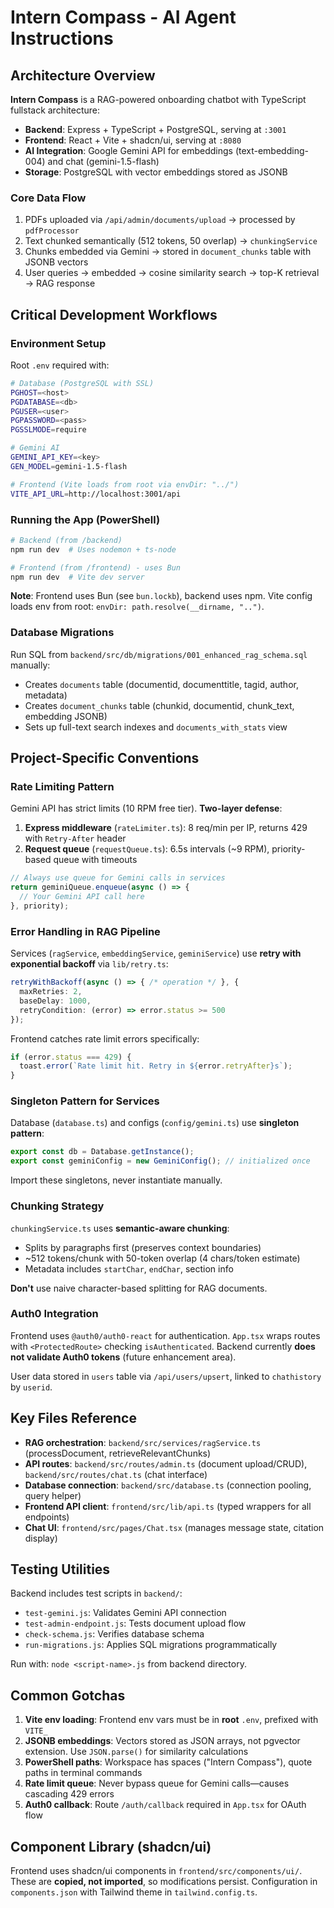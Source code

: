 # Intern Compass - AI Agent Instructions

## Architecture Overview

**Intern Compass** is a RAG-powered onboarding chatbot with TypeScript fullstack architecture:
- **Backend**: Express + TypeScript + PostgreSQL, serving at `:3001`
- **Frontend**: React + Vite + shadcn/ui, serving at `:8080`
- **AI Integration**: Google Gemini API for embeddings (text-embedding-004) and chat (gemini-1.5-flash)
- **Storage**: PostgreSQL with vector embeddings stored as JSONB

### Core Data Flow
1. PDFs uploaded via `/api/admin/documents/upload` → processed by `pdfProcessor`
2. Text chunked semantically (512 tokens, 50 overlap) → `chunkingService`
3. Chunks embedded via Gemini → stored in `document_chunks` table with JSONB vectors
4. User queries → embedded → cosine similarity search → top-K retrieval → RAG response

## Critical Development Workflows

### Environment Setup
Root `.env` required with:
```bash
# Database (PostgreSQL with SSL)
PGHOST=<host>
PGDATABASE=<db>
PGUSER=<user>
PGPASSWORD=<pass>
PGSSLMODE=require

# Gemini AI
GEMINI_API_KEY=<key>
GEN_MODEL=gemini-1.5-flash

# Frontend (Vite loads from root via envDir: "../")
VITE_API_URL=http://localhost:3001/api
```

### Running the App (PowerShell)
```powershell
# Backend (from /backend)
npm run dev  # Uses nodemon + ts-node

# Frontend (from /frontend) - uses Bun
npm run dev  # Vite dev server
```

**Note**: Frontend uses Bun (see `bun.lockb`), backend uses npm. Vite config loads env from root: `envDir: path.resolve(__dirname, "..")`.

### Database Migrations
Run SQL from `backend/src/db/migrations/001_enhanced_rag_schema.sql` manually:
- Creates `documents` table (documentid, documenttitle, tagid, author, metadata)
- Creates `document_chunks` table (chunkid, documentid, chunk_text, embedding JSONB)
- Sets up full-text search indexes and `documents_with_stats` view

## Project-Specific Conventions

### Rate Limiting Pattern
Gemini API has strict limits (10 RPM free tier). **Two-layer defense**:
1. **Express middleware** (`rateLimiter.ts`): 8 req/min per IP, returns 429 with `Retry-After` header
2. **Request queue** (`requestQueue.ts`): 6.5s intervals (~9 RPM), priority-based queue with timeouts

```typescript
// Always use queue for Gemini calls in services
return geminiQueue.enqueue(async () => {
  // Your Gemini API call here
}, priority);
```

### Error Handling in RAG Pipeline
Services (`ragService`, `embeddingService`, `geminiService`) use **retry with exponential backoff** via `lib/retry.ts`:
```typescript
retryWithBackoff(async () => { /* operation */ }, {
  maxRetries: 2,
  baseDelay: 1000,
  retryCondition: (error) => error.status >= 500
});
```

Frontend catches rate limit errors specifically:
```typescript
if (error.status === 429) {
  toast.error(`Rate limit hit. Retry in ${error.retryAfter}s`);
}
```

### Singleton Pattern for Services
Database (`database.ts`) and configs (`config/gemini.ts`) use **singleton pattern**:
```typescript
export const db = Database.getInstance();
export const geminiConfig = new GeminiConfig(); // initialized once
```

Import these singletons, never instantiate manually.

### Chunking Strategy
`chunkingService.ts` uses **semantic-aware chunking**:
- Splits by paragraphs first (preserves context boundaries)
- ~512 tokens/chunk with 50-token overlap (4 chars/token estimate)
- Metadata includes `startChar`, `endChar`, section info

**Don't** use naive character-based splitting for RAG documents.

### Auth0 Integration
Frontend uses `@auth0/auth0-react` for authentication. `App.tsx` wraps routes with `<ProtectedRoute>` checking `isAuthenticated`. Backend currently **does not validate Auth0 tokens** (future enhancement area).

User data stored in `users` table via `/api/users/upsert`, linked to `chathistory` by `userid`.

## Key Files Reference

- **RAG orchestration**: `backend/src/services/ragService.ts` (processDocument, retrieveRelevantChunks)
- **API routes**: `backend/src/routes/admin.ts` (document upload/CRUD), `backend/src/routes/chat.ts` (chat interface)
- **Database connection**: `backend/src/database.ts` (connection pooling, query helper)
- **Frontend API client**: `frontend/src/lib/api.ts` (typed wrappers for all endpoints)
- **Chat UI**: `frontend/src/pages/Chat.tsx` (manages message state, citation display)

## Testing Utilities

Backend includes test scripts in `backend/`:
- `test-gemini.js`: Validates Gemini API connection
- `test-admin-endpoint.js`: Tests document upload flow
- `check-schema.js`: Verifies database schema
- `run-migrations.js`: Applies SQL migrations programmatically

Run with: `node <script-name>.js` from backend directory.

## Common Gotchas

1. **Vite env loading**: Frontend env vars must be in **root** `.env`, prefixed with `VITE_`
2. **JSONB embeddings**: Vectors stored as JSON arrays, not pgvector extension. Use `JSON.parse()` for similarity calculations
3. **PowerShell paths**: Workspace has spaces ("Intern Compass"), quote paths in terminal commands
4. **Rate limit queue**: Never bypass queue for Gemini calls—causes cascading 429 errors
5. **Auth0 callback**: Route `/auth/callback` required in `App.tsx` for OAuth flow

## Component Library (shadcn/ui)

Frontend uses shadcn/ui components in `frontend/src/components/ui/`. These are **copied, not imported**, so modifications persist. Configuration in `components.json` with Tailwind theme in `tailwind.config.ts`.
